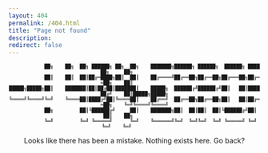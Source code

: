 ```yaml
---
layout: 404
permalink: /404.html
title: "Page not found"
description: 
redirect: false
---
```


<p style="font-size: 0.7em; text-align: center; font-family: monospace">
&nbsp;&nbsp;&nbsp;&nbsp;&nbsp;&nbsp;&nbsp;&nbsp;&nbsp;&nbsp;&nbsp;&nbsp;██╗&nbsp;&nbsp;&nbsp;&nbsp;██╗&nbsp;&nbsp;██╗&nbsp;██████╗&nbsp;██╗&nbsp;&nbsp;██╗&nbsp;&nbsp;&nbsp;&nbsp;███████╗██████╗&nbsp;██████╗&nbsp;&nbsp;██████╗&nbsp;██████╗&nbsp;&nbsp;&nbsp;&nbsp;&nbsp;██╗&nbsp;&nbsp;&nbsp;&nbsp;&nbsp;&nbsp;&nbsp;&nbsp;&nbsp;&nbsp;&nbsp;&nbsp;<br>
&nbsp;&nbsp;&nbsp;&nbsp;&nbsp;&nbsp;&nbsp;&nbsp;&nbsp;&nbsp;&nbsp;&nbsp;██║&nbsp;&nbsp;&nbsp;&nbsp;██║&nbsp;&nbsp;██║██╔═████╗██║&nbsp;&nbsp;██║&nbsp;&nbsp;&nbsp;&nbsp;██╔════╝██╔══██╗██╔══██╗██╔═══██╗██╔══██╗&nbsp;&nbsp;&nbsp;&nbsp;██║&nbsp;&nbsp;&nbsp;&nbsp;&nbsp;&nbsp;&nbsp;&nbsp;&nbsp;&nbsp;&nbsp;&nbsp;<br>
█████╗█████╗██║&nbsp;&nbsp;&nbsp;&nbsp;███████║██║██╔██║███████║&nbsp;&nbsp;&nbsp;&nbsp;█████╗&nbsp;&nbsp;██████╔╝██████╔╝██║&nbsp;&nbsp;&nbsp;██║██████╔╝&nbsp;&nbsp;&nbsp;&nbsp;██║█████╗█████╗<br>
╚════╝╚════╝╚═╝&nbsp;&nbsp;&nbsp;&nbsp;╚════██║████╔╝██║╚════██║&nbsp;&nbsp;&nbsp;&nbsp;██╔══╝&nbsp;&nbsp;██╔══██╗██╔══██╗██║&nbsp;&nbsp;&nbsp;██║██╔══██╗&nbsp;&nbsp;&nbsp;&nbsp;╚═╝╚════╝╚════╝<br>
&nbsp;&nbsp;&nbsp;&nbsp;&nbsp;&nbsp;&nbsp;&nbsp;&nbsp;&nbsp;&nbsp;&nbsp;██╗&nbsp;&nbsp;&nbsp;&nbsp;&nbsp;&nbsp;&nbsp;&nbsp;&nbsp;██║╚██████╔╝&nbsp;&nbsp;&nbsp;&nbsp;&nbsp;██║&nbsp;&nbsp;&nbsp;&nbsp;███████╗██║&nbsp;&nbsp;██║██║&nbsp;&nbsp;██║╚██████╔╝██║&nbsp;&nbsp;██║&nbsp;&nbsp;&nbsp;&nbsp;██╗&nbsp;&nbsp;&nbsp;&nbsp;&nbsp;&nbsp;&nbsp;&nbsp;&nbsp;&nbsp;&nbsp;&nbsp;<br>
&nbsp;&nbsp;&nbsp;&nbsp;&nbsp;&nbsp;&nbsp;&nbsp;&nbsp;&nbsp;&nbsp;&nbsp;╚═╝&nbsp;&nbsp;&nbsp;&nbsp;&nbsp;&nbsp;&nbsp;&nbsp;&nbsp;╚═╝&nbsp;╚═════╝&nbsp;&nbsp;&nbsp;&nbsp;&nbsp;&nbsp;╚═╝&nbsp;&nbsp;&nbsp;&nbsp;╚══════╝╚═╝&nbsp;&nbsp;╚═╝╚═╝&nbsp;&nbsp;╚═╝&nbsp;╚═════╝&nbsp;╚═╝&nbsp;&nbsp;╚═╝&nbsp;&nbsp;&nbsp;&nbsp;╚═╝&nbsp;&nbsp;&nbsp;&nbsp;&nbsp;&nbsp;&nbsp;&nbsp;&nbsp;&nbsp;&nbsp;&nbsp;&nbsp;
                                                                                                            
</p>                                
                                                                                                                   
<p style="text-align: center">Looks like there has been a mistake. Nothing exists here. <a onclick="history.go(-1)">Go back?</a></p>